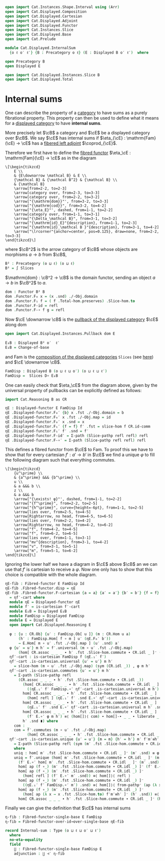 ```agda
open import Cat.Instances.Shape.Interval using (Arr)
open import Cat.Displayed.Composition
open import Cat.Displayed.Cartesian
open import Cat.Displayed.Adjoint
open import Cat.Displayed.Functor
open import Cat.Instances.Slice
open import Cat.Displayed.Base
open import Cat.Prelude

module Cat.Displayed.InternalSum
  {o ℓ o′ ℓ′} {B : Precategory o ℓ} (E : Displayed B o′ ℓ′)  where

open Precategory B
open Displayed E

open import Cat.Displayed.Instances.Slice B
open import Cat.Displayed.Total
```

# Internal sums

One can describe the property of a [category][cat] to have sums as
a purely fibrational property. This property can then be used to define
what it means for a [displayed category][disp] to have **internal sums**.

More precisely let $\cB$ a category and $\cE$ be a displayed
category over $\cB$. We say $\cE$ has internal sums if
$\eta_{\cE} : \mathrm{Fam}(\cE) → \cE$ has a [fibered left adjoint][disadj] $\coprod_{\cE}$.

[cat]: Cat.Base.html
[disp]: Cat.Displayed.Base.html
[disadj]: Cat.Displayed.Adjoint.html

Therefore we first have to define the [fibred functor][disfunc]
$\eta_\cE : \mathrm{Fam}(\cE) → \cE$ as in the diagram

[disfunc]: Cat.Displayed.Functor.html

~~~{.quiver}
\[\begin{tikzcd}
	E \\
	& {E\downarrow \mathcal B} & E \\
	{\mathcal B} & {\mathcal B^2} & {\mathcal B} \\
	& {\mathcal B}
	\arrow[from=2-2, to=2-3]
	\arrow[category over, from=2-3, to=3-3]
	\arrow[category over, from=2-2, to=3-2]
	\arrow["{\mathrm{dom}}"', from=3-2, to=3-3]
	\arrow["{\mathrm{cod}}", from=3-2, to=4-2]
	\arrow["{\eta_E}"', dashed, from=1-1, to=2-2]
	\arrow[category over, from=1-1, to=3-1]
	\arrow["{\Delta_\mathcal B}", from=3-1, to=3-2]
	\arrow["{\mathrm{id}_E}"{description}, from=1-1, to=2-3]
	\arrow["{\mathrm{id}_\mathcal B }"{description}, from=3-1, to=4-2]
	\arrow["\lrcorner"{anchor=center, pos=0.125}, draw=none, from=2-2, to=3-3]
\end{tikzcd}\]
~~~

where $\cB^2$ is the arrow category of $\cB$ whose objects are morphisms
$a → b$ from $\cB$,

```agda
B² : Precategory (o ⊔ ℓ) (o ⊔ ℓ)
B² = ∫ Slices
```

$\mathrm{dom} : \cB^2 → \cB$ is the domain functor, sending an object
$a → b$ in $\cB^2$ to $a$.

```agda
dom : Functor B² B
dom .Functor.F₀ x = (x .snd) ./-Obj.domain
dom .Functor.F₁ f = ( f .Total-hom.preserves) .Slice-hom.to
dom .Functor.F-id = refl
dom .Functor.F-∘ f g = refl
```

Now $\cE \downarrow \cB$ is the [pullback of the displayed category][disppb] $\cE$
along $\mathrm{dom}$

[disppb]: Cat.Displayed.Instances.Pullback.html

```agda
open import Cat.Displayed.Instances.Pullback dom E
  
E↓B : Displayed B² o′  ℓ′
E↓B = Change-of-base
```

and $\mathrm{Fam}$ is the [composition of the displayed categories][comp]
`Slices` (see [here][slice]) and $\cE \downarrow \cB$. 

[comp]: Cat.Displayed.Composition.html
[slice]: Cat.Displayed.Instances.Slice.html

```agda
FamDisp : Displayed B (o ⊔ ℓ ⊔ o′) (o ⊔ ℓ ⊔ ℓ′)
FamDisp =  Slices D∘ E↓B
```

One can easily check that $\eta_\cE$ from the diagram above, given by the
universal property of pullbacks can be explicitly defined as follows:

```agda
import Cat.Reasoning B as CR

ηE : Displayed-functor E FamDisp Id
ηE .Displayed-functor.F₀′ {b} x .fst ./-Obj.domain = b
ηE .Displayed-functor.F₀′ x .fst ./-Obj.map = id
ηE .Displayed-functor.F₀′ x .snd = x
ηE .Displayed-functor.F₁′ {f = f} f′ .fst = slice-hom f CR.id-comm
ηE .Displayed-functor.F₁′ f′ .snd = f′
ηE .Displayed-functor.F-id′ = Σ-path (Slice-pathp refl refl) refl
ηE .Displayed-functor.F-∘′ = Σ-path (Slice-pathp refl refl) refl
```

This defines a fibred functor from $\cE$ to $\mathrm{Fam}$.
To proof this we have to show that for every cartesian $f′ : a′ → b′$
in $\cE$ we find a unique $\varphi$ to fill the following diagram such that
everything commutes.

~~~{.quiver}
\[\begin{tikzcd}
	{u^\prime} \\
	& {a^\prime} &&& {b^\prime} \\
	u \\
	& a &&& b \\
	z \\
	& a &&& b
	\arrow["{\exists! φ}"', dashed, from=1-1, to=2-2]
	\arrow["{f^\prime}", from=2-2, to=2-5]
	\arrow["{h^\prime}", curve={height=-6pt}, from=1-1, to=2-5]
	\arrow[lies over, from=2-5, to=4-5]
	\arrow[Rightarrow, no head, from=4-5, to=6-5]
	\arrow[lies over, from=2-2, to=4-2]
	\arrow[Rightarrow, no head, from=4-2, to=6-2]
	\arrow["f", from=4-2, to=4-5]
	\arrow["f", from=6-2, to=6-5]
	\arrow[lies over, from=1-1, to=3-1]
	\arrow["mv"{description}, from=3-1, to=4-2]
	\arrow["v", from=3-1, to=5-1]
	\arrow["m", from=5-1, to=6-2]
\end{tikzcd}\]
~~~

Ignoring the lower half we have a diagram in $\cE$ above $\cB$ an we can
use that $f′$ is cartesian to receive a $\varphi$. Now one only has to show
that this choice is compatible with the whole diagram.

```agda
ηE-fib : Fibred-functor E FamDisp Id
ηE-fib .Fibred-functor.disp = ηE
ηE-fib .Fibred-functor.F-cartesian {a = a} {a′ = a′} {b′ = b′} {f = f} f′ f′-cart
  = ηf′-cart where
  module ηE = Displayed-functor ηE
  module f′ = is-cartesian f′-cart
  module E↓B = Displayed E↓B
  module FamDisp = Displayed FamDisp
  module E = Displayed E
  open import Cat.Displayed.Reasoning E
    
  φ : {u : CR.Ob} {u′ : FamDisp.Ob[ u ]} (m : CR.Hom u a)
      (h′ : FamDisp.Hom[ f ∘ m ] u′ (ηE.F₀′ b′))
      → E.Hom[ m ∘ u′ .fst ./-Obj.map ] (u′ .snd) a′
  φ {u′ = u′} m h′ = f′.universal (m ∘ u′ .fst ./-Obj.map)
      (hom[ CR.assoc _ _ _ ∙ h′ .fst .Slice-hom.commute ∙ CR.idl _ ]⁻ (h′ .snd)) 
  ηf′-cart : is-cartesian FamDisp f (ηE.₁′ f′)
  ηf′-cart .is-cartesian.universal {u′ = u′} m h′
    = slice-hom (m ∘ u′ .fst ./-Obj.map) (sym (CR.idl _)) , φ m h′
  ηf′-cart .is-cartesian.commutes {u′ = u′} m h′
    = Σ-path (Slice-pathp refl
      (CR.assoc _ _ _ ∙ h′ .fst .Slice-hom.commute ∙ CR.idl _))
        (hom[ CR.assoc _ _ _ ∙ h′ .fst .Slice-hom.commute ∙ CR.idl _ ]
          ((ηE.₁′ f′ FamDisp.∘′ ηf′-cart .is-cartesian.universal m h′) .snd) ≡⟨ hom[]⟩⟨ refl ⟩
        hom[ CR.assoc _ _ _ ∙ h′ .fst .Slice-hom.commute ∙ CR.idl _ ]
          (hom[ refl ] (ηE.₁′ f′ .snd E.∘′ ηf′-cart .is-cartesian.universal m h′ .snd)) ≡⟨ hom[]⟩⟨ liberate _ ⟩
        hom[ CR.assoc _ _ _ ∙ h′ .fst .Slice-hom.commute ∙ CR.idl _ ]
          (ηE.₁′ f′ .snd E.∘′ ηf′-cart .is-cartesian.universal m h′ .snd) ≡⟨ hom[]⟩⟨ refl ⟩
        hom[ CR.assoc _ _ _ ∙ h′ .fst .Slice-hom.commute ∙ CR.idl _ ]
          (f′ E.∘′ φ m h′) ≡⟨ (hom[]⟩⟨ com) ∙ hom[]-∙ _ _ ∙ liberate _ ⟩
        h′ .snd ∎) where
    com : _
    com = f′.commutes (m ∘ u′ .fst ./-Obj.map)
          (hom[ CR.assoc _ _ _ ∙ h′ .fst .Slice-hom.commute ∙ CR.idl _ ]⁻ (h′ .snd))
  ηf′-cart .is-cartesian.unique {u′ = u′} {m = m} {h′ = h′} m′ f′m′≡h′
    = Σ-path (Slice-pathp refl (sym (m′ .fst .Slice-hom.commute ∙ CR.idl _))) uniq
    where
    uniq : hom[ m′ .fst .Slice-hom.commute ∙ CR.idl _ ]⁻ (m′ .snd) ≡ φ m h′
    uniq = f′.unique (hom[ m′ .fst .Slice-hom.commute ∙ CR.idl _ ]⁻ (m′ .snd))
      (f′ E.∘′ hom[ m′ .fst .Slice-hom.commute ∙ CR.idl _ ]⁻ (m′ .snd) ≡⟨ whisker-r _ ⟩
      hom[ ap (f ∘_) (m′ .fst .Slice-hom.commute ∙ CR.idl _) ]⁻ (f′ E.∘′ m′ .snd) ≡˘⟨ hom[]⟩⟨ liberate _ ⟩
      hom[ ap (f ∘_) (m′ .fst .Slice-hom.commute ∙ CR.idl _) ]⁻
        (hom[ refl ] (f′ E.∘′ m′ .snd)) ≡⟨ hom[]⟩⟨ refl ⟩
      hom[ ap (f ∘_) (m′ .fst .Slice-hom.commute ∙ CR.idl _) ]⁻
        ((ηE.₁′ f′ FamDisp.∘′ m′) .snd) ≡⟨ hom[]⟩⟨ from-pathp⁻ (ap (λ x → x .snd) f′m′≡h′) ⟩
      hom[ ap (f ∘_) (m′ .fst .Slice-hom.commute ∙ CR.idl _) ]⁻
        (hom[ ap (λ x → x .fst .Slice-hom.to) f′m′≡h′ ]⁻ (h′ .snd)) ≡⟨ hom[]-∙ _ _ ∙ reindex _ _ ⟩
      hom[ CR.assoc _ _ _ ∙ h′ .fst .Slice-hom.commute ∙ CR.idl _ ]⁻ (h′ .snd) ∎) 
```

Finally we can give the definition that $\cE$ has internal sums
```agda
η-fib : Fibred-functor-single-base E FamDisp
η-fib = Fibred-functor-over-id→over-single-base ηE-fib

record Internal-sum : Type (o ⊔ ℓ ⊔ o′ ⊔ ℓ′)
  where
  no-eta-equality
  field
    ∐ : Fibred-functor-single-base FamDisp E
    adjunction : ∐ ⊣′ η-fib
```
